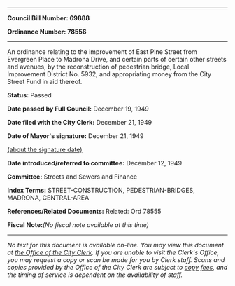 

********

**Council Bill Number: 69888**
   
**Ordinance Number: 78556**
********

 An ordinance relating to the improvement of East Pine Street from Evergreen Place to Madrona Drive, and certain parts of certain other streets and avenues, by the reconstruction of pedestrian bridge, Local Improvement District No. 5932, and appropriating money from the City Street Fund in aid thereof.

**Status:** Passed
   
**Date passed by Full Council:** December 19, 1949
   
**Date filed with the City Clerk:** December 21, 1949
   
**Date of Mayor's signature:** December 21, 1949
   
[(about the signature date)](/~public/approvaldate.htm)
   
   
   
**Date introduced/referred to committee:** December 12, 1949
   
**Committee:** Streets and Sewers and Finance
   
   
**Index Terms:** STREET-CONSTRUCTION, PEDESTRIAN-BRIDGES, MADRONA, CENTRAL-AREA

**References/Related Documents:** Related: Ord 78555

**Fiscal Note:**_(No fiscal note available at this time)_
********

_No text for this document is available on-line. You may view this document at [the Office of the City Clerk](http://www.seattle.gov/leg/clerk/contactUs.htm). If you are unable to visit the Clerk's Office, you may request a copy or scan be made for you by Clerk staff. Scans and copies provided by the Office of the City Clerk are subject to [copy fees](http://clerk.seattle.gov/~public/clerkfees.htm), and the timing of service is dependent on the availability of staff._

